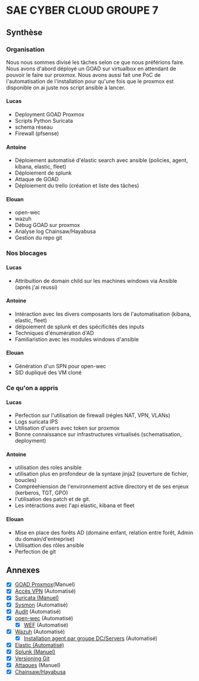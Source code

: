 # SAE CYBER CLOUD GROUPE 7

## Synthèse

### Organisation
Nous nous sommes divisé les tâches selon ce que nous préférions faire. Nous avons d'abord déployé un GOAD sur virtualbox en attendant de pouvoir le faire sur proxmox. Nous avons aussi fait une PoC de l'automatisation de l'installation pour qu'une fois que le proxmox est disponible on ai juste nos script ansible à lancer.

#### Lucas
- Deployment GOAD Proxmox
- Scripts Python Suricata
- schema réseau
- Firewall (pfsense)

#### Antoine
- Déploiement automatisé d'élastic search avec ansible (policies, agent, kibana, elastic, fleet)
- Déploiement de splunk
- Attaque de GOAD
- Déploiement du trello (création et liste des tâches)

#### Elouan
- open-wec
- wazuh
- Débug GOAD sur proxmox
- Analyse log Chainsaw/Hayabusa
- Gestion du repo git 

### Nos blocages

#### Lucas
- Attribuition de domain child sur les machines windows via Ansible (aprés j'ai reussi)

#### Antoine
- Intéraction avec les divers composants lors de l'automatisation (kibana, elastic, fleet)
- délpoiement de splunk et des spécificités des inputs
- Techniques d'énumération d'AD
- Familiaristion avec les modules windows d'ansible

#### Elouan
- Génération d'un SPN pour open-wec
- SID dupliqué des VM cloné

### Ce qu'on a appris

#### Lucas
- Perfection sur l'utilisation de firewall (régles NAT, VPN, VLANs)
- Logs suricata IPS
- Utilisation d'users avec token sur proxmox
- Bonne connaissance sur infrastructures virtualisés (schematisation, deployment)

#### Antoine
- utilisation des roles ansible
- utilisation plus en profondeur de la syntaxe jinja2 (ouverture de fichier, boucles)
- Compréehiension de l'environnement active directory et de ses enjeux (kerberos, TGT, GPO)
- l'utilisation des patch et de git.
- Les intéractions avec l'api elastic, kibana et fleet

#### Elouan
- Mise en place des forêts AD (domaine enfant, relation entre forêt, Admin du domain/d'entreprise)
- Utilisattion des rôles ansible
- Perfection de git

## Annexes
- [x] [GOAD Proxmox](CR/goad_proxmox.pdf)(Manuel)
- [x] [Accès VPN](CR/vpn.md) (Automatisé)
- [x] [Suricata (Manuel)](CR/install_suricata.md)
- [x] [Sysmon](CR/sysmon.md) (Automatisé)
- [x] [Audit](CR/audit.md) (Automatisé)
- [x] [open-wec](CR/openwec.md) (Automatisé)
	- [x] [WEF](CR/wef.md) (Automatisé)
- [x] [Wazuh](CR/wazuh.md) (Automatisé)
	- [x] [Installation agent par groupe DC/Servers](CR/wazuh-agent.md) (Automatisé)
- [x] [Elastic (Automatisé)](CR/deploiement_elastic.md)
- [x] [Splunk (Manuel)](CR/install_splunk.md)
- [x] [Versioning Git](CR/git.md)
- [x] [Attaques](CR/Pentest_GOAD.md) (Manuel)
- [x] [Chainsaw/Hayabusa](CR/log-analyze.md)
